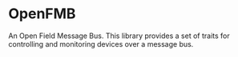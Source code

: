 # OpenFMB

An Open Field Message Bus. This library provides a set of traits for
controlling and monitoring devices over a message bus.
